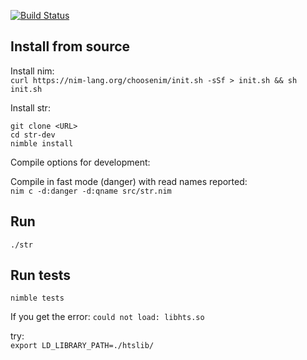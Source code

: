 [![Build Status](https://travis-ci.com/hdashnow/str-dev.svg?branch=master)](https://travis-ci.com/hdashnow/str-dev)

## Install from source

Install nim:  
`curl https://nim-lang.org/choosenim/init.sh -sSf > init.sh && sh init.sh`

Install str:  
```
git clone <URL>
cd str-dev
nimble install
```

Compile options for development:  

Compile in fast mode (danger) with read names reported:  
`nim c -d:danger -d:qname src/str.nim`

## Run
`./str`

## Run tests
`nimble tests`

If you get the error:
`could not load: libhts.so`

try:  
`export LD_LIBRARY_PATH=./htslib/`

